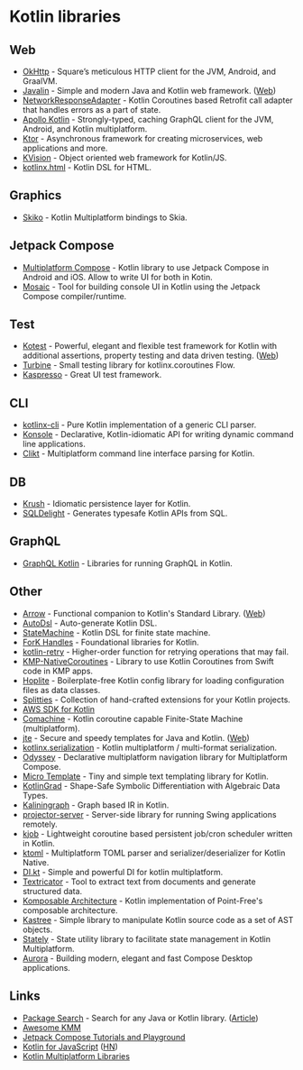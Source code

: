 # Kotlin libraries

## Web

- [OkHttp](https://github.com/square/okhttp) - Square’s meticulous HTTP client for the JVM, Android, and GraalVM.
- [Javalin](https://github.com/tipsy/javalin) - Simple and modern Java and Kotlin web framework. ([Web](https://javalin.io/))
- [NetworkResponseAdapter](https://github.com/haroldadmin/NetworkResponseAdapter) - Kotlin Coroutines based Retrofit call adapter that handles errors as a part of state.
- [Apollo Kotlin](https://github.com/apollographql/apollo-kotlin) - Strongly-typed, caching GraphQL client for the JVM, Android, and Kotlin multiplatform.
- [Ktor](https://github.com/ktorio/ktor) - Asynchronous framework for creating microservices, web applications and more.
- [KVision](https://github.com/rjaros/kvision) - Object oriented web framework for Kotlin/JS.
- [kotlinx.html](https://github.com/Kotlin/kotlinx.html) - Kotlin DSL for HTML.

## Graphics

- [Skiko](https://github.com/JetBrains/skiko) - Kotlin Multiplatform bindings to Skia.

## Jetpack Compose

- [Multiplatform Compose](https://github.com/cl3m/multiplatform-compose) - Kotlin library to use Jetpack Compose in Android and iOS. Allow to write UI for both in Kotin.
- [Mosaic](https://github.com/JakeWharton/mosaic) - Tool for building console UI in Kotlin using the Jetpack Compose compiler/runtime.

## Test

- [Kotest](https://github.com/kotest/kotest) - Powerful, elegant and flexible test framework for Kotlin with additional assertions, property testing and data driven testing. ([Web](https://kotest.io/))
- [Turbine](https://github.com/cashapp/turbine) - Small testing library for kotlinx.coroutines Flow.
- [Kaspresso](https://github.com/KasperskyLab/Kaspresso) - Great UI test framework.

## CLI

- [kotlinx-cli](https://github.com/Kotlin/kotlinx-cli) - Pure Kotlin implementation of a generic CLI parser.
- [Konsole](https://github.com/varabyte/konsole) - Declarative, Kotlin-idiomatic API for writing dynamic command line applications.
- [Clikt](https://github.com/ajalt/clikt) - Multiplatform command line interface parsing for Kotlin.

## DB

- [Krush](https://github.com/TouK/krush) - Idiomatic persistence layer for Kotlin.
- [SQLDelight](https://github.com/cashapp/sqldelight) - Generates typesafe Kotlin APIs from SQL.

## GraphQL

- [GraphQL Kotlin](https://github.com/ExpediaGroup/graphql-kotlin) - Libraries for running GraphQL in Kotlin.

## Other

- [Arrow](https://github.com/arrow-kt/arrow) - Functional companion to Kotlin's Standard Library. ([Web](https://arrow-kt.io/))
- [AutoDsl](https://github.com/juanchosaravia/autodsl) - Auto-generate Kotlin DSL.
- [StateMachine](https://github.com/Tinder/StateMachine) - Kotlin DSL for finite state machine.
- [ForK Handles](https://github.com/fork-handles/forkhandles) - Foundational libraries for Kotlin.
- [kotlin-retry](https://github.com/michaelbull/kotlin-retry) - Higher-order function for retrying operations that may fail.
- [KMP-NativeCoroutines](https://github.com/rickclephas/KMP-NativeCoroutines) - Library to use Kotlin Coroutines from Swift code in KMP apps.
- [Hoplite](https://github.com/sksamuel/hoplite) - Boilerplate-free Kotlin config library for loading configuration files as data classes.
- [Splitties](https://github.com/LouisCAD/Splitties) - Collection of hand-crafted extensions for your Kotlin projects.
- [AWS SDK for Kotlin](https://github.com/awslabs/aws-sdk-kotlin)
- [Comachine](https://github.com/beworker/comachine) - Kotlin coroutine capable Finite-State Machine (multiplatform).
- [jte](https://github.com/casid/jte) - Secure and speedy templates for Java and Kotlin. ([Web](https://jte.gg/))
- [kotlinx.serialization](https://github.com/Kotlin/kotlinx.serialization) - Kotlin multiplatform / multi-format serialization.
- [Odyssey](https://github.com/AlexGladkov/Odyssey) - Declarative multiplatform navigation library for Multiplatform Compose.
- [Micro Template](https://github.com/polarene/micro-template) - Tiny and simple text templating library for Kotlin.
- [KotlinGrad](https://github.com/breandan/kotlingrad) - Shape-Safe Symbolic Differentiation with Algebraic Data Types.
- [Kaliningraph](https://github.com/breandan/kaliningraph) - Graph based IR in Kotlin.
- [projector-server](https://github.com/JetBrains/projector-server) - Server-side library for running Swing applications remotely.
- [kjob](https://github.com/justwrote/kjob) - Lightweight coroutine based persistent job/cron scheduler written in Kotlin.
- [ktoml](https://github.com/akuleshov7/ktoml) - Multiplatform TOML parser and serializer/deserializer for Kotlin Native.
- [DI.kt](https://github.com/sergeshustoff/dikt) - Simple and powerful DI for kotlin multiplatform.
- [Textricator](https://github.com/measuresforjustice/textricator) - Tool to extract text from documents and generate structured data.
- [Komposable Architecture](https://github.com/toggl/komposable-architecture) - Kotlin implementation of Point-Free's composable architecture.
- [Kastree](https://github.com/cretz/kastree) - Simple library to manipulate Kotlin source code as a set of AST objects.
- [Stately](https://github.com/touchlab/Stately) - State utility library to facilitate state management in Kotlin Multiplatform.
- [Aurora](https://github.com/kirill-grouchnikov/aurora) - Building modern, elegant and fast Compose Desktop applications.

## Links

- [Package Search](https://package-search.jetbrains.com/) - Search for any Java or Kotlin library. ([Article](https://blog.jetbrains.com/idea/2020/04/package-search-on-the-web))
- [Awesome KMM](https://github.com/terrakok/kmm-awesome)
- [Jetpack Compose Tutorials and Playground](https://github.com/SmartToolFactory/Jetpack-Compose-Tutorials)
- [Kotlin for JavaScript](https://kotlinlang.org/docs/js-overview.html) ([HN](https://news.ycombinator.com/item?id=30817065))
- [Kotlin Multiplatform Libraries](https://github.com/AAkira/Kotlin-Multiplatform-Libraries)
